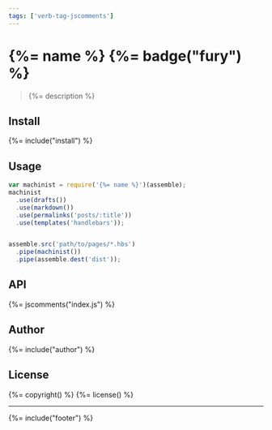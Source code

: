 ```yaml
---
tags: ['verb-tag-jscomments']
---
```

# {%= name %} {%= badge("fury") %}

> {%= description %}

## Install
{%= include("install") %}

## Usage

```js
var machinist = require('{%= name %}')(assemble);
machinist
  .use(drafts())
  .use(markdown())
  .use(permalinks('posts/:title'))
  .use(templates('handlebars'));


assemble.src('path/to/pages/*.hbs')
  .pipe(machinist())
  .pipe(assemble.dest('dist'));
```

## API
{%= jscomments("index.js") %}

## Author
{%= include("author") %}

## License
{%= copyright() %}
{%= license() %}

***

{%= include("footer") %}
